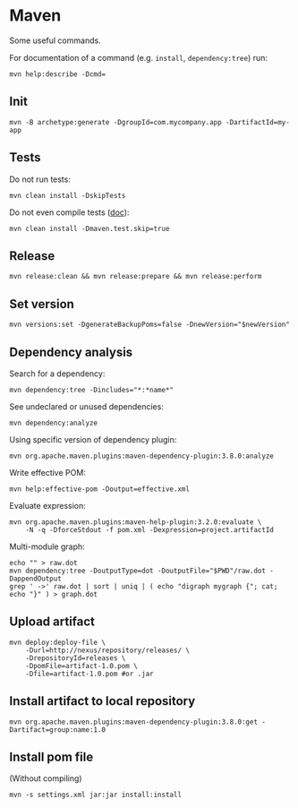 # Maven

Some useful commands.

For documentation of a command (e.g. `install`, `dependency:tree`) run:

```shell
mvn help:describe -Dcmd=
```

## Init

```shell
mvn -B archetype:generate -DgroupId=com.mycompany.app -DartifactId=my-app
```

## Tests

Do not run tests:

```shell
mvn clean install -DskipTests
```

Do not even compile tests ([doc](https://maven.apache.org/surefire/maven-surefire-plugin/examples/skipping-tests.html
)):

```shell
mvn clean install -Dmaven.test.skip=true
```

## Release

```shell
mvn release:clean && mvn release:prepare && mvn release:perform
```

## Set version
```shell
mvn versions:set -DgenerateBackupPoms=false -DnewVersion="$newVersion"
```

## Dependency analysis

Search for a dependency:

```shell
mvn dependency:tree -Dincludes="*:*name*"
```

See undeclared or unused dependencies:

```shell
mvn dependency:analyze
```

Using specific version of dependency plugin:
```shell
mvn org.apache.maven.plugins:maven-dependency-plugin:3.8.0:analyze
```

Write effective POM:

```shell
mvn help:effective-pom -Doutput=effective.xml
```

Evaluate expression:

```shell
mvn org.apache.maven.plugins:maven-help-plugin:3.2.0:evaluate \
    -N -q -DforceStdout -f pom.xml -Dexpression=project.artifactId
```

Multi-module graph:

```shell
echo "" > raw.dot
mvn dependency:tree -DoutputType=dot -DoutputFile="$PWD"/raw.dot -DappendOutput
grep ' ->' raw.dot | sort | uniq | ( echo "digraph mygraph {"; cat; echo "}" ) > graph.dot
```

## Upload artifact

```shell
mvn deploy:deploy-file \
    -Durl=http://nexus/repository/releases/ \
    -DrepositoryId=releases \
    -DpomFile=artifact-1.0.pom \
    -Dfile=artifact-1.0.pom #or .jar
```

## Install artifact to local repository

```shell
mvn org.apache.maven.plugins:maven-dependency-plugin:3.8.0:get -Dartifact=group:name:1.0
```

## Install pom file

(Without compiling)
```shell
mvn -s settings.xml jar:jar install:install
```
